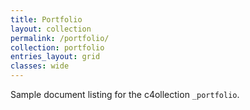 ```yaml
---
title: Portfolio
layout: collection
permalink: /portfolio/
collection: portfolio
entries_layout: grid
classes: wide
---
```


Sample document listing for the c4ollection `_portfolio`.
